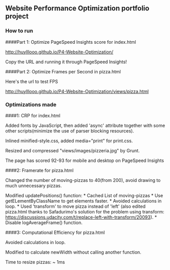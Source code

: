 ## Website Performance Optimization portfolio project

### How to run

####Part 1: Optimize PageSpeed Insights score for index.html

http://huylllooo.github.io/P4-Website-Optimization/

Copy the URL and running it through PageSpeed Insights!

####Part 2: Optimize Frames per Second in pizza.html

Here's the url to test FPS

http://huylllooo.github.io/P4-Website-Optimization/views/pizza.html

### Optimizations made

####1: CRP for index.html

Added fonts by JavaScript, then added 'async' attribute together with some other scripts(minimize the use of parser blocking resources).

Inlined minified-style.css, added media="print" for print.css.

Resized and compressed "views/images/pizzeria.jpg" by Grunt.

The page has scored 92-93 for mobile and desktop on PageSpeed Insights

####2: Framerate for pizza.html

Changed the number of moving-pizzas to 40(from 200), avoid drawing to much unnecessary pizzas.

Modified updatePositions() function:
	* Cached List of moving-pizzas
	* Use getELementByClassName to get elements faster.
	* Avoided calculations in loop.
	* Used 'transform' to move pizza instead of 'left' (also edited pizza.html thanks to Safadurimo's solution for the problem using transform: https://discussions.udacity.com/t/replace-left-with-transform/20093).
	* Disable logAverageFrame() function.

####3: Computational Efficiency for pizza.html

Avoided calculations in loop.

Modified to calculate newWidth without calling another function.

Time to resize pizzas: ~ 1ms